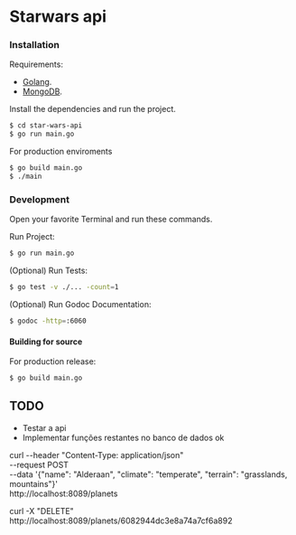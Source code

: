 # Starwars api


### Installation

Requirements:

- [Golang](https://golang.org.dl/).
- [MongoDB](https://mongodb.com).

Install the dependencies and run the project.

```sh
$ cd star-wars-api
$ go run main.go
```

For production enviroments

```sh
$ go build main.go
$ ./main
```

### Development
Open your favorite Terminal and run these commands.

Run Project:
```sh
$ go run main.go
```

(Optional) Run Tests:
```sh
$ go test -v ./... -count=1
```

(Optional) Run Godoc Documentation:
```sh
$ godoc -http=:6060
```

#### Building for source
For production release:
```sh
$ go build main.go
```

## TODO
* Testar a api
* Implementar funções restantes no banco de dados ok

curl --header "Content-Type: application/json" \
  --request POST \
  --data '{"name": "Alderaan", "climate": "temperate", "terrain": "grasslands, mountains"}' \
  http://localhost:8089/planets

curl -X "DELETE" http://localhost:8089/planets/6082944dc3e8a74a7cf6a892
